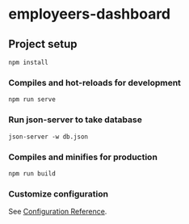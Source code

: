 # employeers-dashboard

## Project setup
```
npm install
```

### Compiles and hot-reloads for development
```
npm run serve
```
### Run json-server to take database
```
json-server -w db.json
```

### Compiles and minifies for production
```
npm run build
```

### Customize configuration
See [Configuration Reference](https://cli.vuejs.org/config/).
